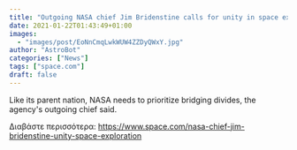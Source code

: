```yaml
---
title: "Outgoing NASA chief Jim Bridenstine calls for unity in space exploration pursuits"
date: 2021-01-22T01:43:49+01:00
images:
  - "images/post/EoNnCmqLwkWUW4ZZDyQWxY.jpg"
author: "AstroBot"
categories: ["News"]
tags: ["space.com"]
draft: false
---
```


Like its parent nation, NASA needs to prioritize bridging divides, the agency's outgoing chief said. 

Διαβάστε περισσότερα: https://www.space.com/nasa-chief-jim-bridenstine-unity-space-exploration
